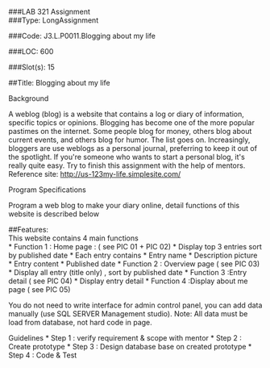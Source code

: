 ###LAB 321 Assignment  
###Type: LongAssignment  

###Code: J3.L.P0011.Blogging about my life  

###LOC: 600  

###Slot(s): 15  

##Title: Blogging about my life  
	
Background  

A weblog (blog) is a website that contains a log or diary of information, specific topics or opinions. Blogging has become one of the more popular pastimes on the internet. Some people blog for money, others blog about current events, and others blog for humor. The list goes on. Increasingly, bloggers are use weblogs as a personal journal, preferring to keep it out of the spotlight. If you're someone who wants to start a personal blog, it's really quite easy. Try to finish this assignment with the help of mentors.
Reference site: http://us-123my-life.simplesite.com/  

Program Specifications  

Program a web blog to make your diary online, detail functions of this website is described below  

##Features:  
This website contains 4 main functions  
    * Function 1 :  Home page : ( see PIC 01 + PIC 02)
        * Display top 3 entries sort by published date
        * Each entry contains
            * Entry name
            * Description picture
            * Entry content
            * Published date
    * Function 2 : Overview page ( see PIC 03) 
        * Display all entry (title only) , sort by published date
    * Function 3 :Entry detail ( see PIC 04)
        * Display entry detail
    * Function 4 :Display about me page  ( see PIC 05)


You do not need to write interface for admin control panel, you can add data manually (use SQL SERVER Management studio).
Note: All data must be load from database, not hard code in page.

Guidelines
    * Step 1 : verify requirement & scope with mentor
    * Step 2 : Create prototype
    * Step 3 : Design database base on created prototype
    * Step 4 : Code & Test

